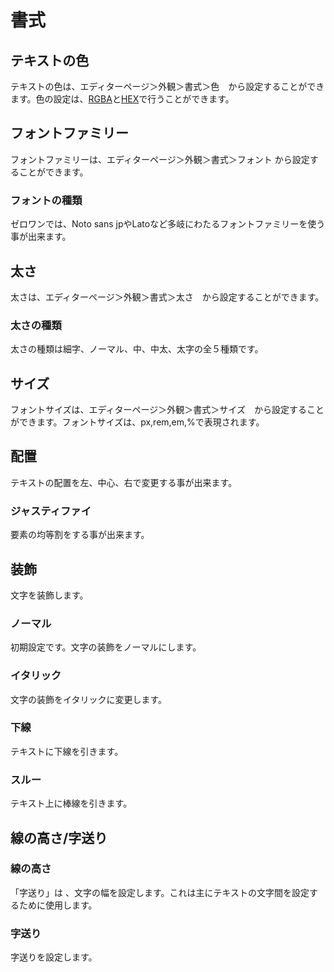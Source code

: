# 書式

## テキストの色

テキストの色は、エディターページ＞外観＞書式＞色　から設定することができます。色の設定は、[RGBA](se.md#rgba-zhi)と[HEX](se.md#hex-zhi)で行うことができます。

## フォントファミリー

フォントファミリーは、エディターページ＞外観＞書式＞フォント から設定することができます。

### フォントの種類

ゼロワンでは、Noto sans jpやLatoなど多岐にわたるフォントファミリーを使う事が出来ます。

## 太さ

太さは、エディターページ＞外観＞書式＞太さ　から設定することができます。

### 太さの種類

太さの種類は細字、ノーマル、中、中太、太字の全５種類です。

## サイズ

フォントサイズは、エディターページ＞外観＞書式＞サイズ　から設定することができます。フォントサイズは、px,rem,em,%で表現されます。

## 配置

テキストの配置を左、中心、右で変更する事が出来ます。

### ジャスティファイ

要素の均等割をする事が出来ます。

## 装飾

文字を装飾します。

### ノーマル

初期設定です。文字の装飾をノーマルにします。

### イタリック

文字の装飾をイタリックに変更します。

### 下線

テキストに下線を引きます。

### スルー

テキスト上に棒線を引きます。

## 線の高さ/字送り

### 線の高さ

「字送り」は、文字の幅を設定します。これは主にテキストの文字間を設定するために使用します。

### 字送り

字送りを設定します。







